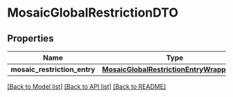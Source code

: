 # MosaicGlobalRestrictionDTO

## Properties
Name | Type | Description | Notes
------------ | ------------- | ------------- | -------------
**mosaic_restriction_entry** | [**MosaicGlobalRestrictionEntryWrapperDTO**](MosaicGlobalRestrictionEntryWrapperDTO.md) |  | 

[[Back to Model list]](../README.md#documentation-for-models) [[Back to API list]](../README.md#documentation-for-api-endpoints) [[Back to README]](../README.md)


